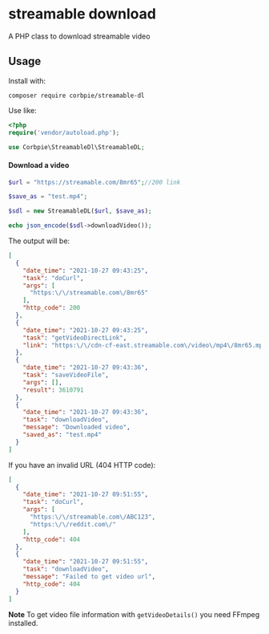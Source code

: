 # streamable download

A PHP class to download streamable video

## Usage

Install with:

```composer require corbpie/streamable-dl```

Use like:

```php
<?php
require('vendor/autoload.php');

use Corbpie\StreamableDl\StreamableDL;
```

#### Download a video

```php
$url = "https://streamable.com/8mr65";//200 link

$save_as = "test.mp4";

$sdl = new StreamableDL($url, $save_as);

echo json_encode($sdl->downloadVideo());
```

The output will be:

```json
[
  {
    "date_time": "2021-10-27 09:43:25",
    "task": "doCurl",
    "args": [
      "https:\/\/streamable.com\/8mr65"
    ],
    "http_code": 200
  },
  {
    "date_time": "2021-10-27 09:43:25",
    "task": "getVideoDirectLink",
    "link": "https:\/\/cdn-cf-east.streamable.com\/video\/mp4\/8mr65.mp4?Expires=1635546720&Signature=XYZABC123&Key-Pair-Id=ABC098"
  },
  {
    "date_time": "2021-10-27 09:43:36",
    "task": "saveVideoFile",
    "args": [],
    "result": 3610791
  },
  {
    "date_time": "2021-10-27 09:43:36",
    "task": "downloadVideo",
    "message": "Downloaded video",
    "saved_as": "test.mp4"
  }
]
```

If you have an invalid URL (404 HTTP code):

```json
[
  {
    "date_time": "2021-10-27 09:51:55",
    "task": "doCurl",
    "args": [
      "https:\/\/streamable.com\/ABC123",
      "https:\/\/reddit.com\/"
    ],
    "http_code": 404
  },
  {
    "date_time": "2021-10-27 09:51:55",
    "task": "downloadVideo",
    "message": "Failed to get video url",
    "http_code": 404
  }
]
```

**Note** To get video file information with ```getVideoDetails()``` you need FFmpeg installed.
